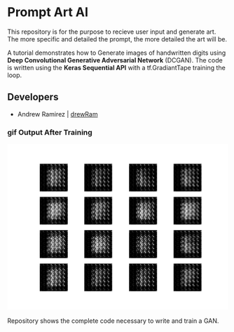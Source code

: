 # Prompt Art AI
This repository is for the purpose to recieve user input and generate art. The more specific and detailed the prompt, the more detailed the art will be.

A tutorial demonstrates how to Generate images of handwritten digits using <b>Deep Convolutional Generative Adversarial Network</b> (DCGAN). The code is written using the <b>Keras Sequential API</b> with a tf.GradiantTape training the loop.

## Developers
- Andrew Ramirez | [drewRam](https://github.com/drewRam)


### gif Output After Training
![](mnist_images/dcgan.gif)

Repository shows the complete code necessary to write and train a GAN.